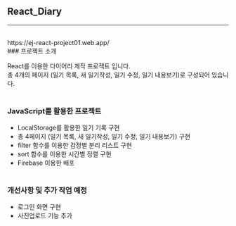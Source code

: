 ## React_Diary

---

<br />
https://ej-react-project01.web.app/

<br />
### 프로젝트 소개

React를 이용한 다이어리 제작 프로젝트 입니다.  
총 4개의 페이지 (일기 목록, 새 일기작성, 일기 수정, 일기 내용보기)로 구성되어 있습니다.
<br />
<br />

### JavaScript를 활용한 프로젝트

- LocalStorage를 활용한 일기 기록 구현
- 총 4페이지 (일기 목록, 새 일기작성, 일기 수정, 일기 내용보기) 구현
- filter 함수를 이용한 감정별 분리 리스트 구현
- sort 함수를 이용한 시간별 정렬 구현
- Firebase 이용한 배포
  <br />
  <br />

### 개선사항 및 추가 작업 예정

- 로그인 화면 구현
- 사진업로드 기능 추가
